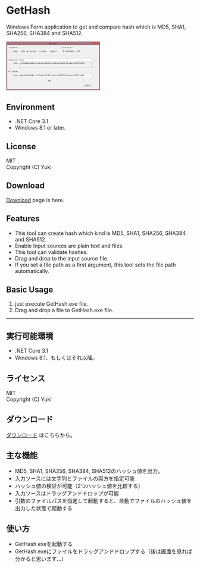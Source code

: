 # GetHash
Windows Form application to get and compare hash which is MD5, SHA1, SHA256, SHA384 and SHA512.

<img src="picture/screenshot.png" alt="screenshot" width="50%">

## Environment
- .NET Core 3.1
- Windows 8.1 or later.

## License
MIT  
Copyright (C) Yuki

## Download
[Download](https://github.com/yukgithub/GetHash/wiki/Download-Page) page is here.

## Features
- This tool can create hash which kind is MD5, SHA1, SHA256, SHA384 and SHA512.
- Enable Input sources are plain text and files.
- This tool can validate hashes.
- Drag and drop to the input source file.
- If you set a file path as a first argument, this tool sets the file path automatically.

## Basic Usage
1. just execute GetHash.exe file.
2. Drag and drop a file to GetHash.exe file.

********************

## 実行可能環境
- .NET Core 3.1
- Windows 8.1、もしくはそれ以降。

## ライセンス
MIT  
Copyright (C) Yuki

## ダウンロード
[ダウンロード](https://github.com/yukgithub/GetHash/wiki/Download-Page) はこちらから。

## 主な機能
- MD5, SHA1, SHA256, SHA384, SHA512のハッシュ値を出力。
- 入力ソースには文字列とファイルの両方を指定可能
- ハッシュ値の検証が可能（2つハッシュ値を比較する）
- 入力ソースはドラッグアンドドロップが可能
- 引数のファイルパスを指定して起動すると、自動でファイルのハッシュ値を出力した状態で起動する

## 使い方
- GetHash.exeを起動する
- GetHash.exeにファイルをドラッグアンドドロップする（後は画面を見れば分かると思います…）

